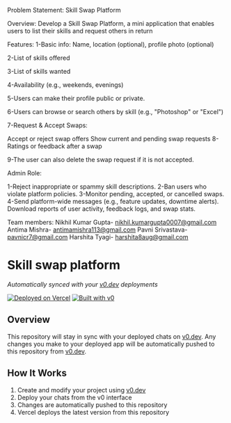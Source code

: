 Problem Statement: Skill Swap Platform

Overview: Develop a Skill Swap Platform, a mini application that enables users to list their skills and request others in return

Features: 1-Basic info: Name, location (optional), profile photo (optional)

2-List of skills offered

3-List of skills wanted

4-Availability (e.g., weekends, evenings)

5-Users can make their profile public or private.

6-Users can browse or search others by skill (e.g., "Photoshop" or "Excel")

7-Request & Accept Swaps:

Accept or reject swap offers
Show current and pending swap requests
8-Ratings or feedback after a swap

9-The user can also delete the swap request if it is not accepted.

Admin Role:

1-Reject inappropriate or spammy skill descriptions. 2-Ban users who violate platform policies. 3-Monitor pending, accepted, or cancelled swaps. 4-Send platform-wide messages (e.g., feature updates, downtime alerts). Download reports of user activity, feedback logs, and swap stats.

Team members: Nikhil Kumar Gupta- nikhil.kumargupta0007@gmail.com Antima Mishra- antimamishra113@gmail.com Pavni Srivastava- pavnicr7@gmail.com Harshita Tyagi- harshita8aug@gmail.com





# Skill swap platform

*Automatically synced with your [v0.dev](https://v0.dev) deployments*

[![Deployed on Vercel](https://img.shields.io/badge/Deployed%20on-Vercel-black?style=for-the-badge&logo=vercel)](https://vercel.com/antimamishra113-gmailcoms-projects/v0-skill-swap-platform)
[![Built with v0](https://img.shields.io/badge/Built%20with-v0.dev-black?style=for-the-badge)](https://v0.dev/chat/projects/1R87tZpoAOS)

## Overview

This repository will stay in sync with your deployed chats on [v0.dev](https://v0.dev).
Any changes you make to your deployed app will be automatically pushed to this repository from [v0.dev](https://v0.dev).


## How It Works

1. Create and modify your project using [v0.dev](https://v0.dev)
2. Deploy your chats from the v0 interface
3. Changes are automatically pushed to this repository
4. Vercel deploys the latest version from this repository
